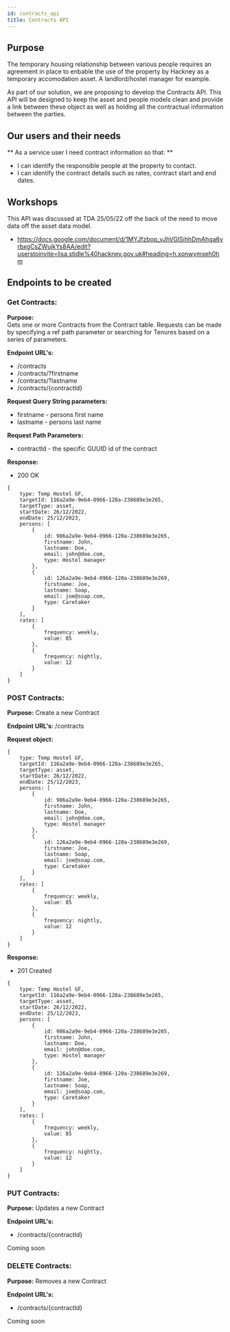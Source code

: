 ```yaml
---
id: contracts_api
title: Contracts API
---
```

## Purpose

The temporary housing relationship between various people requires an agreement in place to enbable the use of the property by Hackney as a temporary accomodation asset. A landlord/hostel manager for example.

As part of our solution, we are proposing to develop the Contracts API. This API will be designed to keep the asset and people models clean and provide a link between these object as well as holding all the contractual information between the parties.

## Our users and their needs

** As a service user I need contract information so that: **

- I can identify the responsible people at the property to contact.
- I can identify the contract details such as rates, contract start and end dates.

## Workshops

This API was discussed at TDA 25/05/22 off the back of the need to move data off the asset data model.
- https://docs.google.com/document/d/1MYJfzbop_yJhVGlSihhDmAhga6yrbxgCsZWujkYs8AA/edit?userstoinvite=lisa.stidle%40hackney.gov.uk#heading=h.xonwymseh0hm

## Endpoints to be created

### Get Contracts:

**Purpose:**  
Gets one or more Contracts from the Contract table.  Requests can be made by specifying a ref path parameter or searching for Tenures based on a series of parameters.

**Endpoint URL's:**
- /contracts
- /contracts/?firstname
- /contracts/?lastname
- /contracts/{contractId}

**Request Query String parameters:**

- firstname - persons first name
- lastname - persons last name


**Request Path Parameters:**
- contractId - the specific GUUID id of the contract

**Response:**
- 200 OK
```
{
    type: Temp Hostel GF,
    targetId: 116a2a9e-9eb4-0966-120a-238689e3e265,
    targetType: asset,
    startDate: 26/12/2022,
    endDate: 25/12/2023,
    persons: [
        {
            id: 986a2a9e-9eb4-0966-120a-238689e3e265,
            firstname: John,
            lastname: Doe,
            email: john@doe.com,
            type: Hostel manager
        },
        {
            id: 126a2a9e-9eb4-0966-120a-238689e3e269,
            firstname: Joe,
            lastname: Soap,
            email: joe@soap.com,
            type: Caretaker
        }
    ],
    rates: [
        {
            frequency: weekly,
            value: 85
        },
        {
            frequency: nightly,
            value: 12
        }
    ]
}
```

### POST Contracts:

**Purpose:**
Create a new Contract

**Endpoint URL's:**
/contracts

**Request object:**
```
{
    type: Temp Hostel GF,
    targetId: 116a2a9e-9eb4-0966-120a-238689e3e265,
    targetType: asset,
    startDate: 26/12/2022,
    endDate: 25/12/2023,
    persons: [
        {
            id: 986a2a9e-9eb4-0966-120a-238689e3e265,
            firstname: John,
            lastname: Doe,
            email: john@doe.com,
            type: Hostel manager
        },
        {
            id: 126a2a9e-9eb4-0966-120a-238689e3e269,
            firstname: Joe,
            lastname: Soap,
            email: joe@soap.com,
            type: Caretaker
        }
    ],
    rates: [
        {
            frequency: weekly,
            value: 85
        },
        {
            frequency: nightly,
            value: 12
        }
    ]
}
```
**Response:**
- 201 Created
```
{
    type: Temp Hostel GF,
    targetId: 116a2a9e-9eb4-0966-120a-238689e3e265,
    targetType: asset,
    startDate: 26/12/2022,
    endDate: 25/12/2023,
    persons: [
        {
            id: 986a2a9e-9eb4-0966-120a-238689e3e265,
            firstname: John,
            lastname: Doe,
            email: john@doe.com,
            type: Hostel manager
        },
        {
            id: 126a2a9e-9eb4-0966-120a-238689e3e269,
            firstname: Joe,
            lastname: Soap,
            email: joe@soap.com,
            type: Caretaker
        }
    ],
    rates: [
        {
            frequency: weekly,
            value: 85
        },
        {
            frequency: nightly,
            value: 12
        }
    ]
}
```

### PUT Contracts:

**Purpose:**
Updates a new Contract

**Endpoint URL's:**
- /contracts/{contractId}

Coming soon

### DELETE Contracts:

**Purpose:**
Removes a new Contract

**Endpoint URL's:**
- /contracts/{contractId}

Coming soon